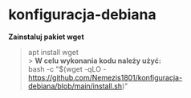 # konfiguracja-debiana 

**Zainstaluj pakiet wget**<br />
>apt install wget<br />>
**W celu wykonania kodu należy użyć:**<br />
> bash -c "$(wget -qLO - https://github.com/Nemezis1801/konfiguracja-debiana/blob/main/install.sh)"
